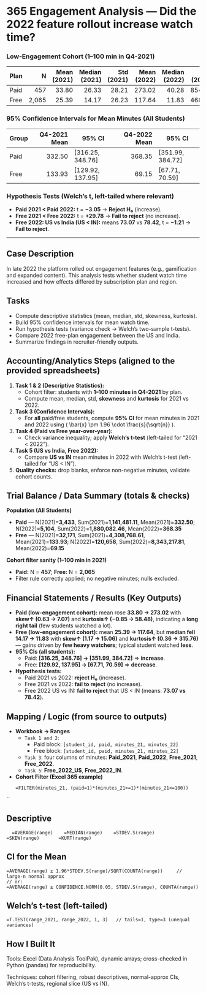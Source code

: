 # 365 Engagement Analysis — Did the 2022 feature rollout increase watch time?


### Low-Engagement Cohort (1–100 min in Q4-2021)
| Plan | N | Mean (2021) | Median (2021) | Std (2021) | Mean (2022) | Median (2022) | Std (2022) |
|---|---:|---:|---:|---:|---:|---:|---:|
| Paid | 457 | 33.80 | 26.33 | 28.21 | 273.02 | 40.28 | 854.58 |
| Free | 2,065 | 25.39 | 14.17 | 26.23 | 117.64 | 11.83 | 468.93 |

### 95% Confidence Intervals for Mean Minutes (All Students)
| Group | Q4-2021 Mean | 95% CI | Q4-2022 Mean | 95% CI |
|---|---:|---|---:|---|
| Paid | 332.50 | [316.25, 348.76] | 368.35 | [351.99, 384.72] |
| Free | 133.93 | [129.92, 137.95] | 69.15 | [67.71, 70.59] |

### Hypothesis Tests (Welch’s t, left-tailed where relevant)
- **Paid 2021 < Paid 2022:** t = **−3.05** → **Reject H₀** (increase).
- **Free 2021 < Free 2022:** t = **+29.78** → **Fail to reject** (no increase).
- **Free 2022: US vs India (US < IN):** means **73.07** vs **78.42**, t = **−1.21** → **Fail to reject**.

---

## Case Description
In late 2022 the platform rolled out engagement features (e.g., gamification and expanded content). This analysis tests whether student watch time increased and how effects differed by subscription plan and region.

## Tasks
- Compute descriptive statistics (mean, median, std, skewness, kurtosis).
- Build 95% confidence intervals for mean watch time.
- Run hypothesis tests (variance check → Welch’s two-sample t-tests).
- Compare 2022 free-plan engagement between the US and India.
- Summarize findings in recruiter-friendly outputs.

## Accounting/Analytics Steps (aligned to the provided spreadsheets)
1. **Task 1 & 2 (Descriptive Statistics):**  
   - Cohort filter: students with **1–100 minutes in Q4-2021** by plan.  
   - Compute mean, median, std, **skewness** and **kurtosis** for 2021 vs 2022.
2. **Task 3 (Confidence Intervals):**  
   - For **all** paid/free students, compute **95% CI** for mean minutes in 2021 and 2022 using \( \bar{x} \pm 1.96 \cdot \frac{s}{\sqrt{n}} \).
3. **Task 4 (Paid vs Free year-over-year):**  
   - Check variance inequality; apply **Welch’s t-test** (left-tailed for “2021 < 2022”).
4. **Task 5 (US vs India, Free 2022):**  
   - Compare **US vs IN** mean minutes in 2022 with Welch’s t-test (left-tailed for “US < IN”).
5. **Quality checks:** drop blanks, enforce non-negative minutes, validate cohort counts.

## Trial Balance / Data Summary (totals & checks)
**Population (All Students)**
- **Paid** — N(2021)=**3,433**, Sum(2021)=**1,141,481.11**, Mean(2021)=**332.50**; N(2022)=**5,104**, Sum(2022)=**1,880,082.46**, Mean(2022)=**368.35**  
- **Free** — N(2021)=**32,171**, Sum(2021)=**4,308,768.61**, Mean(2021)=**133.93**; N(2022)=**120,658**, Sum(2022)=**8,343,217.81**, Mean(2022)=**69.15**

**Cohort filter sanity (1–100 min in 2021)**
- **Paid:** N = **457**; **Free:** N = **2,065**  
- Filter rule correctly applied; no negative minutes; nulls excluded.

## Financial Statements / Results (Key Outputs)
- **Paid (low-engagement cohort):** mean rose **33.80 → 273.02** with **skew↑ (0.63 → 7.07)** and **kurtosis↑ (−0.85 → 58.48)**, indicating a **long right tail** (few students watched a lot).  
- **Free (low-engagement cohort):** mean **25.39 → 117.64**, but **median fell 14.17 → 11.83** with **skew↑ (1.17 → 15.06)** and **kurtosis↑ (0.36 → 315.76)** — gains driven by **few heavy watchers**; typical student watched **less**.  
- **95% CIs (all students):**  
  - Paid: **[316.25, 348.76] → [351.99, 384.72]** ⇒ **increase**.  
  - Free: **[129.92, 137.95] → [67.71, 70.59]** ⇒ **decrease**.  
- **Hypothesis tests:**  
  - Paid 2021 vs 2022: **reject H₀** (increase).  
  - Free 2021 vs 2022: **fail to reject** (no increase).  
  - Free 2022 US vs IN: **fail to reject** that US < IN (means: **73.07 vs 78.42**).

## Mapping / Logic (from source to outputs)
- **Workbook → Ranges**
  - `Task 1 and 2`:  
    - Paid block: `[student_id, paid, minutes_21, minutes_22]`  
    - Free block: `[student_id, paid, minutes_21, minutes_22]`
  - `Task 3`: four columns of minutes: **Paid_2021**, **Paid_2022**, **Free_2021**, **Free_2022**.
  - `Task 5`: **Free_2022_US**, **Free_2022_IN**.
- **Cohort Filter (Excel 365 example)**  
  ```excel
  =FILTER(minutes_21, (paid=1)*(minutes_21>=1)*(minutes_21<=100))
``
  ## Descriptive
```excel
  =AVERAGE(range)    =MEDIAN(range)    =STDEV.S(range)
=SKEW(range)       =KURT(range)
```
## CI for the Mean
```excel
=AVERAGE(range) ± 1.96*STDEV.S(range)/SQRT(COUNTA(range))     // large-n normal approx
// or:
=AVERAGE(range) ± CONFIDENCE.NORM(0.05, STDEV.S(range), COUNTA(range))
```
## Welch’s t-test (left-tailed)
```excel
=T.TEST(range_2021, range_2022, 1, 3)   // tails=1, type=3 (unequal variances)
```
## How I Built It

Tools: Excel (Data Analysis ToolPak), dynamic arrays; cross-checked in Python (pandas) for reproducibility.

Techniques: cohort filtering, robust descriptives, normal-approx CIs, Welch’s t-tests, regional slice (US vs IN).
